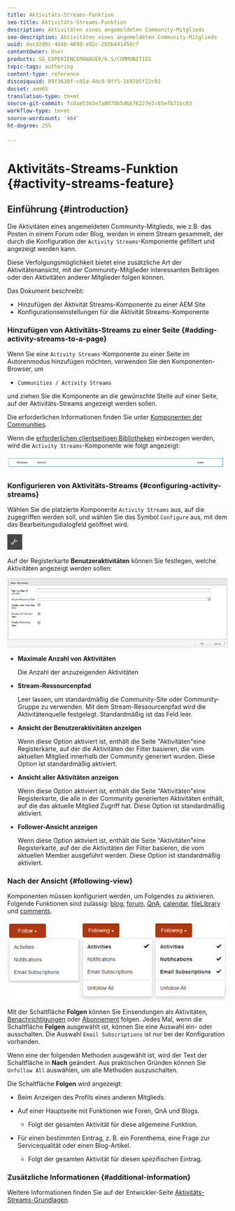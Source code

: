 ```yaml
---
title: Aktivitäts-Streams-Funktion
seo-title: Aktivitäts-Streams-Funktion
description: Aktivitäten eines angemeldeten Community-Mitglieds
seo-description: Aktivitäten eines angemeldeten Community-Mitglieds
uuid: decd2d6c-4d4b-4698-a92c-2b5b441458cf
contentOwner: User
products: SG_EXPERIENCEMANAGER/6.5/COMMUNITIES
topic-tags: authoring
content-type: reference
discoiquuid: 89f3630f-c01a-4dc0-9ff5-169785f22c01
docset: aem65
translation-type: tm+mt
source-git-commit: fcdae5363e7a0070b5d6b76227e5c65efb71bc03
workflow-type: tm+mt
source-wordcount: '464'
ht-degree: 25%

---
```



# Aktivitäts-Streams-Funktion {#activity-streams-feature}

## Einführung {#introduction}

Die Aktivitäten eines angemeldeten Community-Mitglieds, wie z.B. das Posten in einem Forum oder Blog, werden in einem Stream gesammelt, der durch die Konfiguration der `Activity Streams`-Komponente gefiltert und angezeigt werden kann.

Diese Verfolgungsmöglichkeit bietet eine zusätzliche Art der Aktivitätenansicht, mit der Community-Mitglieder interessanten Beiträgen oder den Aktivitäten anderer Mitglieder folgen können.

Das Dokument beschreibt:

* Hinzufügen der Aktivität Streams-Komponente zu einer AEM Site
* Konfigurationseinstellungen für die Aktivität Streams-Komponente

### Hinzufügen von Aktivitäts-Streams zu einer Seite {#adding-activity-streams-to-a-page}

Wenn Sie eine `Activity Streams`-Komponente zu einer Seite im Autorenmodus hinzufügen möchten, verwenden Sie den Komponenten-Browser, um

* `Communities / Activity Streams`

und ziehen Sie die Komponente an die gewünschte Stelle auf einer Seite, auf der Aktivitäts-Streams angezeigt werden sollen.

Die erforderlichen Informationen finden Sie unter [Komponenten der Communities](/help/communities/basics.md).

Wenn die [erforderlichen clientseitigen Bibliotheken](/help/communities/essentials-activities.md#essentials-for-client-side) einbezogen werden, wird die `Activity Streams`-Komponente wie folgt angezeigt:

![aktivität-Streams](assets/activity-component.png)

### Konfigurieren von Aktivitäts-Streams {#configuring-activity-streams}

Wählen Sie die platzierte Komponente `Activity Streams` aus, auf die zugegriffen werden soll, und wählen Sie das Symbol `Configure` aus, mit dem das Bearbeitungsdialogfeld geöffnet wird.

![konfigurieren](assets/configure-new.png)

Auf der Registerkarte **Benutzeraktivitäten** können Sie festlegen, welche Aktivitäten angezeigt werden sollen:

![user-Aktivitäten](assets/user-activities.png)

* **Maximale Anzahl von Aktivitäten**

   Die Anzahl der anzuzeigenden Aktivitäten

* **Stream-Ressourcenpfad**

   Leer lassen, um standardmäßig die Community-Site oder Community-Gruppe zu verwenden. Mit dem Stream-Ressourcenpfad wird die Aktivitätenquelle festgelegt. Standardmäßig ist das Feld leer.

* **Ansicht der Benutzeraktivitäten anzeigen**

   Wenn diese Option aktiviert ist, enthält die Seite &quot;Aktivitäten&quot;eine Registerkarte, auf der die Aktivitäten der Filter basieren, die vom aktuellen Mitglied innerhalb der Community generiert wurden. Diese Option ist standardmäßig aktiviert.

* **Ansicht aller Aktivitäten anzeigen**

   Wenn diese Option aktiviert ist, enthält die Seite &quot;Aktivitäten&quot;eine Registerkarte, die alle in der Community generierten Aktivitäten enthält, auf die das aktuelle Mitglied Zugriff hat. Diese Option ist standardmäßig aktiviert.

* **Follower-Ansicht anzeigen**

   Wenn diese Option aktiviert ist, enthält die Seite &quot;Aktivitäten&quot;eine Registerkarte, auf der die Aktivitäten der Filter basieren, die vom aktuellen Member ausgeführt werden. Diese Option ist standardmäßig aktiviert.

### Nach der Ansicht {#following-view}

Komponenten müssen konfiguriert werden, um Folgendes zu aktivieren. Folgende Funktionen sind zulässig: [blog](/help/communities/blog-feature.md), [forum](/help/communities/forum.md), [QnA](/help/communities/working-with-qna.md), [calendar](/help/communities/calendar.md), [fileLibrary](/help/communities/file-library.md) und [comments](/help/communities/comments.md).

![after-Ansicht](assets/following-activities.png)

Mit der Schaltfläche **Folgen** können Sie Einsendungen als Aktivitäten, [Benachrichtigungen](/help/communities/notifications.md) oder [Abonnement](/help/communities/subscriptions.md) folgen. Jedes Mal, wenn die Schaltfläche **Folgen** ausgewählt ist, können Sie eine Auswahl ein- oder ausschalten. Die Auswahl `Email Subscriptions` ist nur bei der Konfiguration vorhanden.

Wenn eine der folgenden Methoden ausgewählt ist, wird der Text der Schaltfläche in **Nach** geändert. Aus praktischen Gründen können Sie `Unfollow All` auswählen, um alle Methoden auszuschalten.

Die Schaltfläche **Folgen** wird angezeigt:

* Beim Anzeigen des Profils eines anderen Mitglieds.
* Auf einer Hauptseite mit Funktionen wie Foren, QnA und Blogs.

   * Folgt der gesamten Aktivität für diese allgemeine Funktion.

* Für einen bestimmten Eintrag, z. B. ein Forenthema, eine Frage zur Servicequalität oder einen Blog-Artikel.

   * Folgt der gesamten Aktivität für diesen spezifischen Eintrag.

### Zusätzliche Informationen {#additional-information}

Weitere Informationen finden Sie auf der Entwickler-Seite [Aktivitäts-Streams-Grundlagen](/help/communities/essentials-activities.md).
